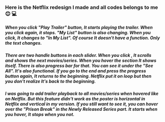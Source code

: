 ### Here is the Netflix redesign I made and all codes belongs to me :blush: :computer:

##### When you click "Play Trailer" button, It starts playing the trailer. When you click again, it stops. "My List" button is also changing. When you click, It changes to "In My List". Of course It doesn't have a function. Only the text changes. 

##### There are two handle buttons in each slider. When you click , It scrolls and shows the next movies/series. When you hover the section It shows itself. There is also progress bar for that. You can see it under the "See All". It's also functional. If you go to the end and press the progress button again, It returns to the beginning. Netflix put it on loop but then you don't realize It's back to the beginning. 

##### I was going to add trailer playback to all movies/series when hovered like on Netflix. But this feature didn't work as the poster is horizontal in Netflix and vertical in my version. If you still want to see it, you can hover over the "Prison Break" in the Newly Released Series part. It starts when you hover, It stops when you not. 

